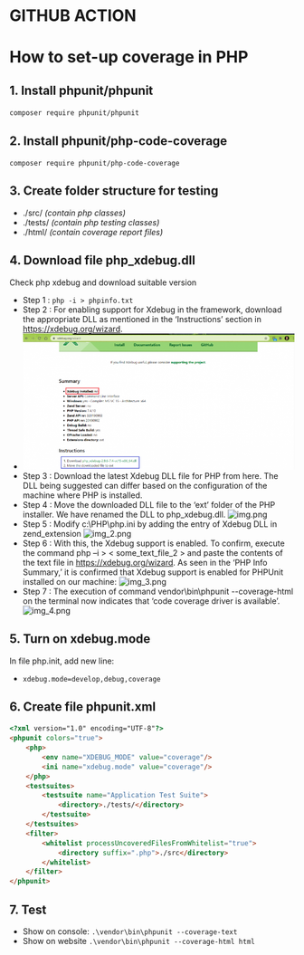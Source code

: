 # GITHUB ACTION

# How to set-up coverage in PHP
## 1. Install phpunit/phpunit
`composer require phpunit/phpunit`
## 2. Install phpunit/php-code-coverage
`composer require phpunit/php-code-coverage`
## 3. Create folder structure for testing
- ./src/ _(contain php classes)_
- ./tests/ _(contain php testing classes)_
- ./html/ _(contain coverage report files)_
## 4. Download file php_xdebug.dll
Check php xdebug and download suitable version
- Step 1 : `php -i > phpinfo.txt`
- Step 2 : For enabling support for Xdebug in the framework, download the appropriate DLL as mentioned in the ‘Instructions’ section in https://xdebug.org/wizard.
- ![img_1.png](./public/images/img_1.png)
- Step 3 : Download the latest Xdebug DLL file for PHP from here. The DLL being suggested can differ based on the configuration of the machine where PHP is installed. 
- Step 4 : Move the downloaded DLL file to the ‘ext’ folder of the PHP installer. We have renamed the DLL to php_xdebug.dll.
  ![img.png](E:\data\DevOps\githubaction\github_action\public\images\img.png)
- Step 5 : Modify c:\PHP\php.ini by adding the entry of Xdebug DLL in zend_extension
  ![img_2.png](E:\data\DevOps\githubaction\github_action\public\images\img_2.png)
- Step 6 : With this, the Xdebug support is enabled. To confirm, execute the command php –i > < some_text_file_2 > and paste the contents of the text file in https://xdebug.org/wizard. As seen in the ‘PHP Info Summary,’ it is confirmed that Xdebug support is enabled for PHPUnit installed on our machine:
  ![img_3.png](E:\data\DevOps\githubaction\github_action\public\images\img_3.png)
- Step 7 : The execution of command vendor\bin\phpunit --coverage-html <directory> on the terminal now indicates that ‘code coverage driver is available’.
  ![img_4.png](E:\data\DevOps\githubaction\github_action\public\images\img_4.png)
## 5. Turn on xdebug.mode
In file php.init, add new line:
- `xdebug.mode=develop,debug,coverage`
## 6. Create file phpunit.xml
```html
<?xml version="1.0" encoding="UTF-8"?>
<phpunit colors="true">
    <php>
        <env name="XDEBUG_MODE" value="coverage"/>
        <ini name="xdebug.mode" value="coverage"/>
    </php>
    <testsuites>
        <testsuite name="Application Test Suite">
            <directory>./tests/</directory>
        </testsuite>
    </testsuites>
    <filter>
        <whitelist processUncoveredFilesFromWhitelist="true">
            <directory suffix=".php">./src</directory>
        </whitelist>
    </filter>
</phpunit>
```
## 7. Test
- Show on console:
`.\vendor\bin\phpunit --coverage-text`
- Show on website
`.\vendor\bin\phpunit --coverage-html html`